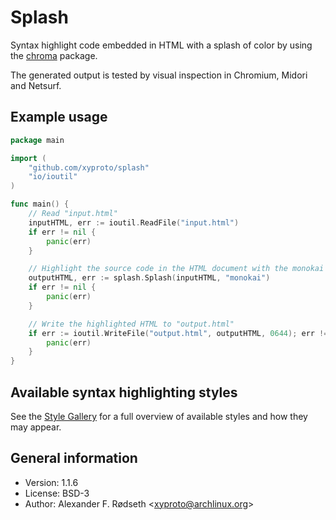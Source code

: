 # Splash

Syntax highlight code embedded in HTML with a splash of color by using the [chroma](https://github.com/alecthomas/chroma) package.

The generated output is tested by visual inspection in Chromium, Midori and Netsurf.

## Example usage

```go
package main

import (
    "github.com/xyproto/splash"
    "io/ioutil"
)

func main() {
    // Read "input.html"
    inputHTML, err := ioutil.ReadFile("input.html")
    if err != nil {
        panic(err)
    }

    // Highlight the source code in the HTML document with the monokai style
    outputHTML, err := splash.Splash(inputHTML, "monokai")
    if err != nil {
        panic(err)
    }

    // Write the highlighted HTML to "output.html"
    if err := ioutil.WriteFile("output.html", outputHTML, 0644); err != nil {
        panic(err)
    }
}
```

## Available syntax highlighting styles

See the [Style Gallery](https://xyproto.github.io/splash/docs/) for a full overview of available styles and how they may appear.

## General information

* Version: 1.1.6
* License: BSD-3
* Author: Alexander F. Rødseth &lt;xyproto@archlinux.org&gt;
